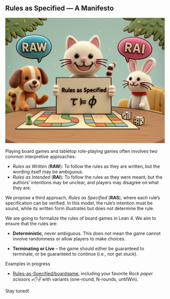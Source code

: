 Rules as Specified — A Manifesto
---

![ras](ras.png)

Playing board games and tabletop role-playing games often involves two common interpretive approaches:

- _Rules as Written_ (**RAW**): To follow the rules as they are written, but the wording itself may be ambiguous.
- _Rules as Intended_ (**RAI**): To follow the rules as they were meant, but the authors’ intentions may be unclear, and players may disagree on what they are.

We propose a third approach, _Rules as Specified_ (**RAS**), where each rule’s specification can be verified. In this model, the rule’s intention must be sound, while its written form illustrates but does not determine the rule.

We are going to formalize the rules of board games in Lean 4. We aim to ensure that the rules are:

- **Deterministic**, never ambiguous. This does not mean the game cannot involve randomness or allow players to make choices.

- **Terminating or Live** – the game should either be guaranteed to terminate, or be guaranteed to continue (i.e., not get stuck).

Examples in progress

- [Rules-as-Specified/boardgame](https://github.com/Rules-as-Specified/boardgame), including your favorite _Rock paper scissors ✊✋✌️_ with variants (one-round, N-rounds, untilWin).

Stay tuned!